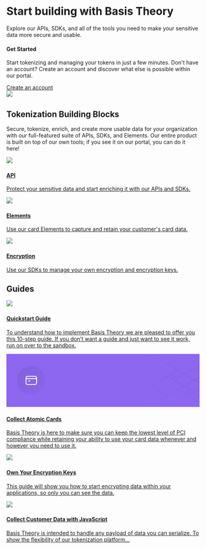 <div class="home">
  <div>
    <h1>Start building with Basis Theory</h1>
  </div>
  <div>
    <p class="sub-text">
      Explore our APIs, SDKs, and all of the tools you need to make your sensitive data more secure and usable. 
    </p>
  </div>
  <div class="docs-hero">
      <span>
        <h4 id="getting-started">Get Started</h4>
        <p class="sub-text-small">Start tokenizing and managing your tokens in just a few minutes. Don't have an account? Create an account and discover what else is possible within our portal.</p>
        <div class="button"><a href="https://portal.basistheory.com/register" target="_blank">Create an account</a></div>        
      </span>
      <img src="./images/getStarted.svg"></img>
    </div>
  <div>
    <h2>Tokenization Building Blocks</h2>
    <p class="sub-text-small">
      Secure, tokenize, enrich, and create more usable data for your organization with our full-featured suite of APIs, SDKs, and Elements. Our entire product is built on top of our own tools; if you see it on our portal, you can do it here!
    </p>
  </div>
  <div class="card-container doc">
    <a href="/api-reference">
      <div class="card">
        <img src="./images/card/api-landing-page.svg">
        <div class="container">
          <h4>API</h4>
          <p>Protect your sensitive data and start enriching it with our APIs and SDKs.</p>
        </div>
      </div>
    </a>
    <a href="/elements">
      <div class="card">
        <img src="./images/card/elements-landing-page.svg">
        <div class="container">
            <h4>Elements</h4>
            <p>Use our card Elements to capture and retain your customer's card data. </p>
        </div>
      </div>
    </a>
    <a href="/encryption">
      <div class="card">
        <img src="./images/card/encryption-landing-page.svg">
        <div class="container">
            <h4>Encryption</h4>
            <p>Use our SDKs to manage your own encryption and encryption keys.</p>
        </div>
      </div>
    </a>
  </div>
  <h2 class="no_toc">Guides</h2>
  <div class="card-container guides">
    <a href="https://developers.basistheory.com/guides/basis-theory-sample-app/">
        <div class="card">
            <img src="./images/card/quickstart-guide-landing-page.svg">
            <div class="container">
                <h4>Quickstart Guide</h4>
                <p>To understand how to implement Basis Theory we are pleased to offer you this 10-step guide. If you don’t want a guide and just want to see it work, run on over to the sandbox.</p>
            </div>
        </div>
    </a>
    <a href="https://developers.basistheory.com/guides/collect-atomic-cards-with-elements/">
      <div class="card">
          <img src="../images/card/collect-atomic-card-landing-page.svg">
          <div class="container">
              <h4>Collect Atomic Cards</h4>
              <p>Basis Theory is here to make sure you can keep the lowest level of PCI compliance while retaining your ability to use your card data whenever and however you need to use it.</p>
          </div>
      </div>
    </a>
    <a href="https://developers.basistheory.com/guides/own-your-encryption-keys/">
      <div class="card">
          <img src="/images/card/own-your-encryption-keys-landing-page.svg">
          <div class="container">
              <h4>Own Your Encryption Keys</h4>
              <p>This guide will show you how to start encrypting data within your applications, so only you can see the data.</p>
          </div>
      </div>
    </a>
    <a href="https://developers.basistheory.com/guides/collect-pii-js/">
      <div class="card">
        <img src="/images/card/tokenize-costumer-data-landing-page.svg">
        <div class="container">
          <h4>Collect Customer Data with JavaScript</h4>
          <p>Basis Theory is intended to handle any payload of data you can serialize. To show the flexibility of our tokenization platform...</p>
        </div>
      </div>
    </a>
  </div>
</div>
